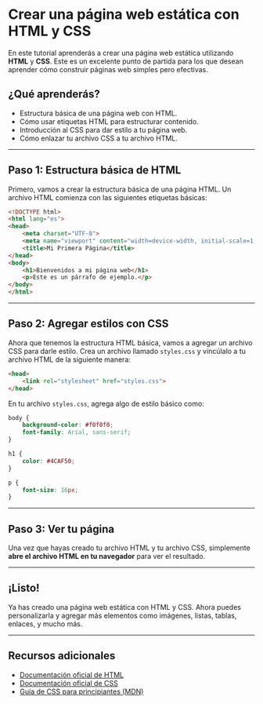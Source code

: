 # Crear una página web estática con HTML y CSS

En este tutorial aprenderás a crear una página web estática utilizando **HTML** y **CSS**. Este es un excelente punto de partida para los que desean aprender cómo construir páginas web simples pero efectivas. 

## ¿Qué aprenderás?

- Estructura básica de una página web con HTML.
- Cómo usar etiquetas HTML para estructurar contenido.
- Introducción al CSS para dar estilo a tu página web.
- Cómo enlazar tu archivo CSS a tu archivo HTML.

---

## Paso 1: Estructura básica de HTML

Primero, vamos a crear la estructura básica de una página HTML. Un archivo HTML comienza con las siguientes etiquetas básicas:

```html
<!DOCTYPE html>
<html lang="es">
<head>
    <meta charset="UTF-8">
    <meta name="viewport" content="width=device-width, initial-scale=1.0">
    <title>Mi Primera Página</title>
</head>
<body>
    <h1>Bienvenidos a mi página web</h1>
    <p>Este es un párrafo de ejemplo.</p>
</body>
</html>
```

---

## Paso 2: Agregar estilos con CSS

Ahora que tenemos la estructura HTML básica, vamos a agregar un archivo CSS para darle estilo. Crea un archivo llamado `styles.css` y vincúlalo a tu archivo HTML de la siguiente manera:

```html
<head>
    <link rel="stylesheet" href="styles.css">
</head>
```

En tu archivo `styles.css`, agrega algo de estilo básico como:

```css
body {
    background-color: #f0f0f0;
    font-family: Arial, sans-serif;
}

h1 {
    color: #4CAF50;
}

p {
    font-size: 16px;
}
```

---

## Paso 3: Ver tu página

Una vez que hayas creado tu archivo HTML y tu archivo CSS, simplemente **abre el archivo HTML en tu navegador** para ver el resultado.

---

## ¡Listo!

Ya has creado una página web estática con HTML y CSS. Ahora puedes personalizarla y agregar más elementos como imágenes, listas, tablas, enlaces, y mucho más.

---

## Recursos adicionales

- [Documentación oficial de HTML](https://developer.mozilla.org/es/docs/Web/HTML)
- [Documentación oficial de CSS](https://developer.mozilla.org/es/docs/Web/CSS)
- [Guía de CSS para principiantes (MDN)](https://developer.mozilla.org/es/docs/Learn/CSS)
